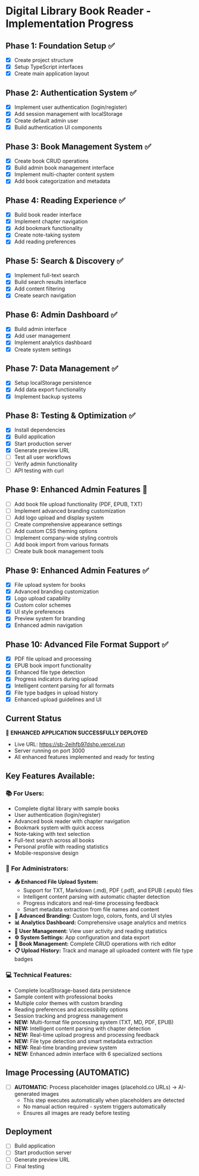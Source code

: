 # Digital Library Book Reader - Implementation Progress

## Phase 1: Foundation Setup ✅
- [x] Create project structure
- [x] Setup TypeScript interfaces
- [x] Create main application layout

## Phase 2: Authentication System ✅
- [x] Implement user authentication (login/register)
- [x] Add session management with localStorage
- [x] Create default admin user
- [x] Build authentication UI components

## Phase 3: Book Management System ✅
- [x] Create book CRUD operations
- [x] Build admin book management interface
- [x] Implement multi-chapter content system
- [x] Add book categorization and metadata

## Phase 4: Reading Experience ✅
- [x] Build book reader interface
- [x] Implement chapter navigation
- [x] Add bookmark functionality
- [x] Create note-taking system
- [x] Add reading preferences

## Phase 5: Search & Discovery ✅
- [x] Implement full-text search
- [x] Build search results interface
- [x] Add content filtering
- [x] Create search navigation

## Phase 6: Admin Dashboard ✅
- [x] Build admin interface
- [x] Add user management
- [x] Implement analytics dashboard
- [x] Create system settings

## Phase 7: Data Management ✅
- [x] Setup localStorage persistence
- [x] Add data export functionality
- [x] Implement backup systems

## Phase 8: Testing & Optimization ✅
- [x] Install dependencies
- [x] Build application 
- [x] Start production server
- [x] Generate preview URL
- [ ] Test all user workflows
- [ ] Verify admin functionality
- [ ] API testing with curl

## Phase 9: Enhanced Admin Features 🚀
- [ ] Add book file upload functionality (PDF, EPUB, TXT)
- [ ] Implement advanced branding customization
- [ ] Add logo upload and display system
- [ ] Create comprehensive appearance settings
- [ ] Add custom CSS theming options
- [ ] Implement company-wide styling controls
- [ ] Add book import from various formats
- [ ] Create bulk book management tools

## Phase 9: Enhanced Admin Features ✅
- [x] File upload system for books
- [x] Advanced branding customization
- [x] Logo upload capability
- [x] Custom color schemes
- [x] UI style preferences
- [x] Preview system for branding
- [x] Enhanced admin navigation

## Phase 10: Advanced File Format Support ✅
- [x] PDF file upload and processing
- [x] EPUB book import functionality
- [x] Enhanced file type detection
- [x] Progress indicators during upload
- [x] Intelligent content parsing for all formats
- [x] File type badges in upload history
- [x] Enhanced upload guidelines and UI

## Current Status
🚀 **ENHANCED APPLICATION SUCCESSFULLY DEPLOYED**
- Live URL: https://sb-2eihfb97dshp.vercel.run
- Server running on port 3000
- All enhanced features implemented and ready for testing

## Key Features Available:

### 📚 **For Users:**
- Complete digital library with sample books
- User authentication (login/register) 
- Advanced book reader with chapter navigation
- Bookmark system with quick access
- Note-taking with text selection
- Full-text search across all books
- Personal profile with reading statistics
- Mobile-responsive design

### 🔧 **For Administrators:**
- **📤 Enhanced File Upload System:** 
  - Support for TXT, Markdown (.md), PDF (.pdf), and EPUB (.epub) files
  - Intelligent content parsing with automatic chapter detection
  - Progress indicators and real-time processing feedback
  - Smart metadata extraction from file names and content
- **🎨 Advanced Branding:** Custom logo, colors, fonts, and UI styles
- **📊 Analytics Dashboard:** Comprehensive usage analytics and metrics  
- **👥 User Management:** View user activity and reading statistics
- **⚙️ System Settings:** App configuration and data export
- **🔧 Book Management:** Complete CRUD operations with rich editor
- **📋 Upload History:** Track and manage all uploaded content with file type badges

### 💻 **Technical Features:**
- Complete localStorage-based data persistence
- Sample content with professional books 
- Multiple color themes with custom branding
- Reading preferences and accessibility options
- Session tracking and progress management
- **NEW:** Multi-format file processing system (TXT, MD, PDF, EPUB)
- **NEW:** Intelligent content parsing with chapter detection
- **NEW:** Real-time upload progress and processing feedback
- **NEW:** File type detection and smart metadata extraction
- **NEW:** Real-time branding preview system
- **NEW:** Enhanced admin interface with 6 specialized sections

## Image Processing (AUTOMATIC)
- [ ] **AUTOMATIC**: Process placeholder images (placehold.co URLs) → AI-generated images
  - This step executes automatically when placeholders are detected
  - No manual action required - system triggers automatically
  - Ensures all images are ready before testing

## Deployment
- [ ] Build application
- [ ] Start production server
- [ ] Generate preview URL
- [ ] Final testing